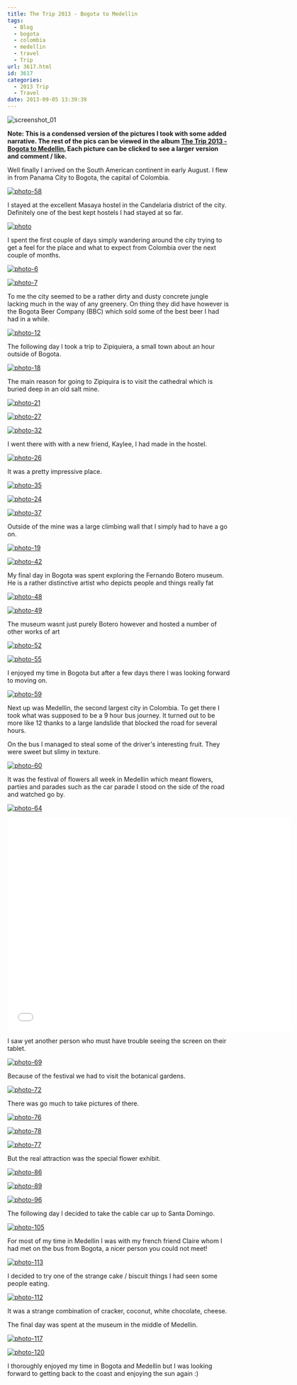 ```yaml
---
title: The Trip 2013 - Bogota to Medellin
tags:
  - Blog
  - bogota
  - colombia
  - medellin
  - travel
  - Trip
url: 3617.html
id: 3617
categories:
  - 2013 Trip
  - Travel
date: 2013-09-05 13:39:39
---
```


![screenshot_01](https://mikecann.co.uk/wp-content/uploads/2013/09/screenshot_01.png)

**Note: This is a condensed version of the pictures I took with some added narrative. The rest of the pics can be viewed in the album [The Trip 2013 - Bogota to Medellin.](https://www.facebook.com/media/set/?set=a.10151848321426031.1073741845.593661030&type=1&l=a4cfae066c) Each picture can be clicked to see a larger version and comment / like.**
<!-- more -->
Well finally I arrived on the South American continent in early August. I flew in from Panama City to Bogota, the capital of Colombia. 

[![photo-58](https://mikecann.co.uk/wp-content/uploads/2013/09/photo-58.jpg)](https://www.facebook.com/photo.php?fbid=10151848384141031&amp;set=a.10151848321426031.1073741845.593661030&amp;type=3&amp;theater)

I stayed at the excellent Masaya hostel in the Candelaria district of the city. Definitely one of the best kept hostels I had stayed at so far.

[![photo](https://mikecann.co.uk/wp-content/uploads/2013/09/photo.jpg)](https://www.facebook.com/photo.php?fbid=10151848323706031&amp;set=a.10151848321426031.1073741845.593661030&amp;type=3&amp;theater)

I spent the first couple of days simply wandering around the city trying to get a feel for the place and what to expect from Colombia over the next couple of months.

[![photo-6](https://mikecann.co.uk/wp-content/uploads/2013/09/photo-6.jpg)](https://www.facebook.com/photo.php?fbid=10151848329676031&amp;set=a.10151848321426031.1073741845.593661030&amp;type=3&amp;theater)

[![photo-7](https://mikecann.co.uk/wp-content/uploads/2013/09/photo-7.jpg)](https://www.facebook.com/photo.php?fbid=10151848330381031&amp;set=a.10151848321426031.1073741845.593661030&amp;type=3&amp;theater)

To me the city seemed to be a rather dirty and dusty concrete jungle lacking much in the way of any greenery. On thing they did have however is the Bogota Beer Company (BBC) which sold some of the best beer I had had in a while.

[![photo-12](https://mikecann.co.uk/wp-content/uploads/2013/09/photo-12.jpg)](https://www.facebook.com/photo.php?fbid=10151848342421031&amp;set=a.10151848321426031.1073741845.593661030&amp;type=3&amp;theater)

The following day I took a trip to Zipiquiera, a small town about an hour outside of Bogota.

[![photo-18](https://mikecann.co.uk/wp-content/uploads/2013/09/photo-18.jpg)](https://www.facebook.com/photo.php?fbid=10151848344486031&amp;set=a.10151848321426031.1073741845.593661030&amp;type=3&amp;theater)

The main reason for going to Zipiquira is to visit the cathedral which is buried deep in an old salt mine.

[![photo-21](https://mikecann.co.uk/wp-content/uploads/2013/09/photo-21.jpg)](https://www.facebook.com/photo.php?fbid=10151848348161031&amp;set=a.10151848321426031.1073741845.593661030&amp;type=3&amp;theater)

[![photo-27](https://mikecann.co.uk/wp-content/uploads/2013/09/photo-27.jpg)](https://www.facebook.com/photo.php?fbid=10151848353396031&amp;set=a.10151848321426031.1073741845.593661030&amp;type=3&amp;theater)

[![photo-32](https://mikecann.co.uk/wp-content/uploads/2013/09/photo-32.jpg)](https://www.facebook.com/photo.php?fbid=10151848358846031&amp;set=a.10151848321426031.1073741845.593661030&amp;type=3&amp;theater)

I went there with with a new friend, Kaylee, I had made in the hostel.

[![photo-26](https://mikecann.co.uk/wp-content/uploads/2013/09/photo-26.jpg)](https://www.facebook.com/photo.php?fbid=10151848352556031&amp;set=a.10151848321426031.1073741845.593661030&amp;type=3&amp;theater)

It was a pretty impressive place.

[![photo-35](https://mikecann.co.uk/wp-content/uploads/2013/09/photo-35.jpg)](https://www.facebook.com/photo.php?fbid=10151848360591031&amp;set=a.10151848321426031.1073741845.593661030&amp;type=3&amp;theater)

[![photo-24](https://mikecann.co.uk/wp-content/uploads/2013/09/photo-24.jpg)](https://www.facebook.com/photo.php?fbid=10151848350186031&amp;set=a.10151848321426031.1073741845.593661030&amp;type=3&amp;theater)

[![photo-37](https://mikecann.co.uk/wp-content/uploads/2013/09/photo-37.jpg)](https://www.facebook.com/photo.php?fbid=10151848361061031&amp;set=a.10151848321426031.1073741845.593661030&amp;type=3&amp;theater)

Outside of the mine was a large climbing wall that I simply had to have a go on.

[![photo-19](https://mikecann.co.uk/wp-content/uploads/2013/09/photo-19.jpg)](https://www.facebook.com/photo.php?fbid=10151848346956031&amp;set=a.10151848321426031.1073741845.593661030&amp;type=3&amp;theater)

[![photo-42](https://mikecann.co.uk/wp-content/uploads/2013/09/photo-42.jpg)](https://www.facebook.com/photo.php?fbid=10151848365476031&amp;set=a.10151848321426031.1073741845.593661030&amp;type=3&amp;theater)

My final day in Bogota was spent exploring the Fernando Botero museum. He is a rather distinctive artist who depicts people and things really fat

[![photo-48](https://mikecann.co.uk/wp-content/uploads/2013/09/photo-48.jpg)](https://www.facebook.com/photo.php?fbid=10151848373936031&amp;set=a.10151848321426031.1073741845.593661030&amp;type=3&amp;theater)

[![photo-49](https://mikecann.co.uk/wp-content/uploads/2013/09/photo-49.jpg)](https://www.facebook.com/photo.php?fbid=10151848374246031&amp;set=a.10151848321426031.1073741845.593661030&amp;type=3&amp;theater)

The museum wasnt just purely Botero however and hosted a number of other works of art

[![photo-52](https://mikecann.co.uk/wp-content/uploads/2013/09/photo-52.jpg)](https://www.facebook.com/photo.php?fbid=10151848376331031&amp;set=a.10151848321426031.1073741845.593661030&amp;type=3&amp;theater)

[![photo-55](https://mikecann.co.uk/wp-content/uploads/2013/09/photo-55.jpg)](https://www.facebook.com/photo.php?fbid=10151848381611031&amp;set=a.10151848321426031.1073741845.593661030&amp;type=3&amp;theater)

I enjoyed my time in Bogota but after a few days there I was looking forward to moving on.

[![photo-59](https://mikecann.co.uk/wp-content/uploads/2013/09/photo-59.jpg)](https://www.facebook.com/photo.php?fbid=10151848389861031&amp;set=a.10151848321426031.1073741845.593661030&amp;type=3&amp;theater)

Next up was Medellin, the second largest city in Colombia. To get there I took what was supposed to be a 9 hour bus journey. It turned out to be more like 12 thanks to a large landslide that blocked the road for several hours. 

On the bus I managed to steal some of the driver's interesting fruit. They were sweet but slimy in texture.

[![photo-60](https://mikecann.co.uk/wp-content/uploads/2013/09/photo-60.jpg)](https://www.facebook.com/photo.php?fbid=10151848391891031&amp;set=a.10151848321426031.1073741845.593661030&amp;type=3&amp;theater)

It was the festival of flowers all week in Medellin which meant flowers, parties and parades such as the car parade I stood on the side of the road and watched go by.

[![photo-64](https://mikecann.co.uk/wp-content/uploads/2013/09/photo-64.jpg)](https://www.facebook.com/photo.php?fbid=10151848409546031&amp;set=a.10151848321426031.1073741845.593661030&amp;type=3&amp;theater)

<iframe width="640" height="480" src="//www.youtube.com/embed/H9UbJuxI6NU" frameborder="0" allowfullscreen></iframe>

I saw yet another person who must have trouble seeing the screen on their tablet.

[![photo-69](https://mikecann.co.uk/wp-content/uploads/2013/09/photo-69.jpg)](https://www.facebook.com/photo.php?fbid=10151848412291031&amp;set=a.10151848321426031.1073741845.593661030&amp;type=3&amp;theater)

Because of the festival we had to visit the botanical gardens.

[![photo-72](https://mikecann.co.uk/wp-content/uploads/2013/09/photo-72.jpg)](https://www.facebook.com/photo.php?fbid=10151848779471031&amp;set=a.10151848321426031.1073741845.593661030&amp;type=3&amp;theater)

There was go much to take pictures of there.

[![photo-76](https://mikecann.co.uk/wp-content/uploads/2013/09/photo-76.jpg)](https://www.facebook.com/photo.php?fbid=10151848424721031&amp;set=a.10151848321426031.1073741845.593661030&amp;type=3&amp;theater)

[![photo-78](https://mikecann.co.uk/wp-content/uploads/2013/09/photo-78.jpg)](https://www.facebook.com/photo.php?fbid=10151848424666031&amp;set=a.10151848321426031.1073741845.593661030&amp;type=3&amp;theater)

[![photo-77](https://mikecann.co.uk/wp-content/uploads/2013/09/photo-77.jpg)](https://www.facebook.com/photo.php?fbid=10151848424811031&amp;set=a.10151848321426031.1073741845.593661030&amp;type=3&amp;theater)

But the real attraction was the special flower exhibit.

[![photo-86](https://mikecann.co.uk/wp-content/uploads/2013/09/photo-86.jpg)](https://www.facebook.com/photo.php?fbid=10151848451016031&amp;set=a.10151848321426031.1073741845.593661030&amp;type=3&amp;theater)

[![photo-89](https://mikecann.co.uk/wp-content/uploads/2013/09/photo-89.jpg)](https://www.facebook.com/photo.php?fbid=10151848457501031&amp;set=a.10151848321426031.1073741845.593661030&amp;type=3&amp;theater)

[![photo-96](https://mikecann.co.uk/wp-content/uploads/2013/09/photo-96.jpg)](https://www.facebook.com/photo.php?fbid=10151848464706031&amp;set=a.10151848321426031.1073741845.593661030&amp;type=3&amp;theater)

The following day I decided to take the cable car up to Santa Domingo.

[![photo-105](https://mikecann.co.uk/wp-content/uploads/2013/09/photo-105.jpg)](https://www.facebook.com/photo.php?fbid=10151848475741031&amp;set=a.10151848321426031.1073741845.593661030&amp;type=3&amp;theater)

For most of my time in Medellin I was with my french friend Claire whom I had met on the bus from Bogota, a nicer person you could not meet!

[![photo-113](https://mikecann.co.uk/wp-content/uploads/2013/09/photo-113.jpg)](https://www.facebook.com/photo.php?fbid=10151848482806031&amp;set=a.10151848321426031.1073741845.593661030&amp;type=3&amp;theater)

I decided to try one of the strange cake / biscuit things I had seen some people eating.

[![photo-112](https://mikecann.co.uk/wp-content/uploads/2013/09/photo-112.jpg)](https://www.facebook.com/photo.php?fbid=10151848481446031&amp;set=a.10151848321426031.1073741845.593661030&amp;type=3&amp;theater)

It was a strange combination of cracker, coconut, white chocolate, cheese. 

The final day was spent at the museum in the middle of Medellin. 

[![photo-117](https://mikecann.co.uk/wp-content/uploads/2013/09/photo-117.jpg)](https://www.facebook.com/photo.php?fbid=10151848484471031&amp;set=a.10151848321426031.1073741845.593661030&amp;type=3&amp;theater)

[![photo-120](https://mikecann.co.uk/wp-content/uploads/2013/09/photo-120.jpg)](https://www.facebook.com/photo.php?fbid=10151848488361031&amp;set=a.10151848321426031.1073741845.593661030&amp;type=3&amp;theater)

I thoroughly enjoyed my time in Bogota and Medellin but I was looking forward to getting back to the coast and enjoying the sun again :)